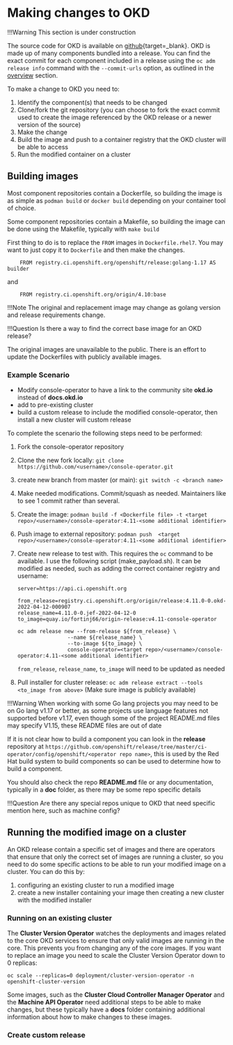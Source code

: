 # Making changes to OKD

<!--- cSpell:ignore podman Dockerfiles toolset -->

!!!Warning
    This section is under construction

The source code for OKD is available on [github](https://github.com/openshift){target=_blank}.  OKD is made up of many components bundled into a release.  You can find the exact commit for each component included in a release using the `oc adm release info` command with the `--commit-urls` option, as outlined in the [overview](./index.md#okd-releases) section.

To make a change to OKD you need to:

1. Identify the component(s) that needs to be changed
2. Clone/fork the git repository (you can choose to fork the exact commit used to create the image referenced by the OKD release or a newer version of the source)
3. Make the change
4. Build the image and push to a container registry that the OKD cluster will be able to access
5. Run the modified container on a cluster

## Building images

Most component repositories contain a Dockerfile, so building the image is as simple as `podman build` or `docker build` depending on your container tool of choice.

Some component repositories contain a Makefile, so building the image can be done using the Makefile, typically with `make build`

First thing to do is to replace the `FROM` images in `Dockerfile.rhel7`.  You may want to just copy it to `Dockerfile` and then make the changes. 

```
    FROM registry.ci.openshift.org/openshift/release:golang-1.17 AS builder
```
and
```
    FROM registry.ci.openshift.org/origin/4.10:base
```

!!!Note
    The original and replacement image may change as golang version and release requirements change.

!!!Question
    Is there a way to find the correct base image for an OKD release?

The original images are unavailable to the public. There is an effort to update the Dockerfiles with publicly available images.

### Example Scenario

- Modify console-operator to have a link to the community site **okd.io** instead of **docs.okd.io**
- add to pre-existing cluster
- build a custom release to include the modified console-operator, then install a new cluster will custom release

To complete the scenario the following steps need to be performed:

1. Fork the console-operator repository
2. Clone the new fork locally: `git clone https://github.com/<username>/console-operator.git`
3. create new branch from master (or main):  `git switch -c <branch name>`
4. Make needed modifications.  Commit/squash as needed.  Maintainers like to see 1 commit rather than several.
5. Create the image: `podman build -f <Dockerfile file> -t <target repo>/<username>/console-operator:4.11-<some additional identifier>`
6. Push image to external repository: `podman push  <target repo>/<username>/console-operator:4.11-<some additional identifier>`    
7. Create new release to test with.  This requires the `oc` command to be available.  I use the following script (make_payload.sh).  It can be modified as needed, such as adding the correct container registry and username:

    ```shell
    server=https://api.ci.openshift.org

    from_release=registry.ci.openshift.org/origin/release:4.11.0-0.okd-2022-04-12-000907
    release_name=4.11.0-0.jef-2022-04-12-0
    to_image=quay.io/fortinj66/origin-release:v4.11-console-operator

    oc adm release new --from-release ${from_release} \
                    --name ${release_name} \
                    --to-image ${to_image} \
                    console-operator=<target repo>/<username>/console-operator:4.11-<some additional identifier>
    ```

    `from_release`, `release_name`, `to_image` will need to be updated as needed  
    
8. Pull installer for cluster release: `oc adm release extract --tools <to_image from above>`  (Make sure image is publicly available)

    
!!!Warning
    When working with some Go lang projects you may need to be on Go lang v1.17 or better, as some projects use language features not supported before v1.17, even though some of the project README.md files may specify V1.15, these README files are out of date

If it is not clear how to build a component you can look in the **release** repository at `https://github.com/openshift/release/tree/master/ci-operator/config/openshift/<operator repo name>`, this is used by the Red Hat build system to build components so can be used to determine how to build a component.

You should also check the repo **README.md** file or any documentation, typically in a **doc** folder, as there may be some repo specific details

!!!Question
    Are there any special repos unique to OKD that need specific mention here, such as machine config?

## Running the modified image on a cluster

An OKD release contain a specific set of images and there are operators that ensure that only the correct set of images are running a cluster, so you need to do some specific actions to be able to run your modified image on a cluster.  You can do this by:

1. configuring an existing cluster to run a modified image
2. create a new installer containing your image then creating a new cluster with the modified installer

### Running on an existing cluster

The **Cluster Version Operator** watches the deployments and images related to the core OKD services to ensure that only valid images are running in the core.  This prevents you from changing any of the core images.  If you want to replace an image you need to scale the Cluster Version Operator down to 0 replicas:

``` shell
oc scale --replicas=0 deployment/cluster-version-operator -n openshift-cluster-version
```

Some images, such as the **Cluster Cloud Controller Manager Operator** and the **Machine API Operator** need additional steps to be able to make changes, but these typically have a **docs** folder containing additional information about how to make changes to these images.

### Create custom release
